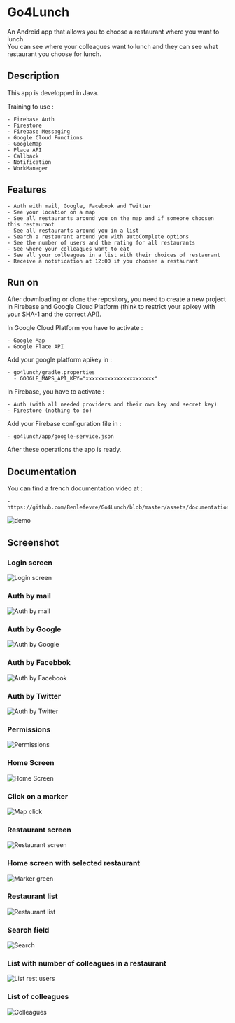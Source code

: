 # Go4Lunch

An Android app that allows you to choose a restaurant where you want to lunch.  
You can see where your colleagues want to lunch and they can see what restaurant you choose for lunch.

## Description

This app is developped in Java.

Training to use :

    - Firebase Auth
    - Firestore
    - Firebase Messaging
    - Google Cloud Functions
    - GoogleMap
    - Place API
    - Callback
    - Notification
    - WorkManager

## Features

    - Auth with mail, Google, Facebook and Twitter
    - See your location on a map
    - See all restaurants around you on the map and if someone choosen this restaurant
    - See all restaurants around you in a list 
    - Search a restaurant around you with autoComplete options
    - See the number of users and the rating for all restaurants
    - See where your colleagues want to eat
    - See all your colleagues in a list with their choices of restaurant
    - Receive a notification at 12:00 if you choosen a restaurant

## Run on 

After downloading or clone the repository, you need to create a new project in Firebase and Google Cloud Platform (think to restrict your apikey with your SHA-1 and the correct API).  

In Google Cloud Platform you have to activate :  

    - Google Map
    - Google Place API

Add your google platform apikey in :

    - go4lunch/gradle.properties
      - GOOGLE_MAPS_API_KEY="xxxxxxxxxxxxxxxxxxxxxx"

In Firebase, you have to activate :

    - Auth (with all needed providers and their own key and secret key)
    - Firestore (nothing to do)

Add your Firebase configuration file in :

    - go4lunch/app/google-service.json

After these operations the app is ready.

## Documentation

You can find a french documentation video  at :

    - https://github.com/Benlefevre/Go4Lunch/blob/master/assets/documentation/demo.mp4

![demo](assets/documentation/demo.gif)

## Screenshot

### Login screen

![Login screen](assets/screenshot/1.webp)

### Auth by mail

![Auth by mail](assets/screenshot/2.webp)

### Auth by Google

![Auth by Google](assets/screenshot/3.webp)

### Auth by Facebbok

![Auth by Facebook](assets/screenshot/4.webp)

### Auth by Twitter

![Auth by Twitter](assets/screenshot/5.webp)

### Permissions

![Permissions](assets/screenshot/6.webp)

### Home Screen

![Home Screen](assets/screenshot/7.webp)

### Click on a marker

![Map click](assets/screenshot/8.webp)

### Restaurant screen

![Restaurant screen](assets/screenshot/9.webp)

### Home screen with selected restaurant

![Marker green](assets/screenshot/10.webp)

### Restaurant list

![Restaurant list](assets/screenshot/11.webp)

### Search field

![Search](assets/screenshot/12.webp)

### List with number of colleagues in a restaurant

![List rest users](assets/screenshot/13.webp)

### List of colleagues

![Colleagues](assets/screenshot/14.webp)
